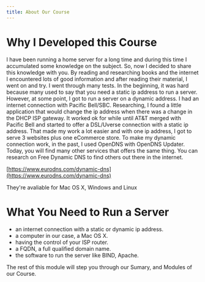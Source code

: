 ```yaml
---
title: About Our Course
---
```


# Why I Developed this Course

I have been running a home server for a long time and during this time I accumulated some knowledge on the subject. So, now I decided to share this knowledge with you. By reading and researching books and the internet I encountered lots of good information and after reading their material, I went on and try. I went through many tests. In the beginning, it was hard because many used to say that you need a static ip address to run a server. However, at some point, I got to run a server on a dynamic address. I had an internet connection with Pacific Bell/SBC. Researching, I found a little application that would change the ip address when there was a change in the DHCP ISP gateway. It worked ok for while until AT&T merged with Pacific Bell and started to offer a DSL/Uverse connection with a static ip address. That made my work a lot easier and with one ip address, I got to serve 3 websites plus one eCommerce store. To make my dynamic connection work, in the past, I used OpenDNS with OpenDNS Updater. Today, you will find many other services that offers the same thing. You can research on Free Dynamic DNS to find others out there in the internet.

[https://www.eurodns.com/dynamic-dns](https://www.eurodns.com/dynamic-dns)


They're avaliable for Mac OS X, Windows and Linux

# What You Need to Run a Server

 - an internet connection with a static or dynamic ip address.
 - a computer in our case, a Mac OS X.
 - having the control of your ISP router.
 - a FQDN, a full qualified domain name.
 - the software to run the server like BIND, Apache.

The rest of this module will step you through our Sumary, and Modules of our Course.

